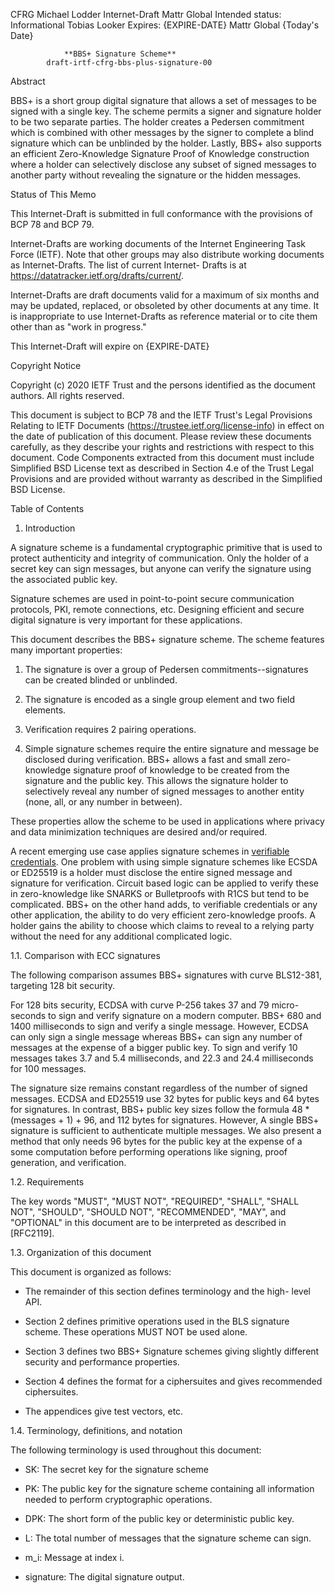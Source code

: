 CFRG                                                      Michael Lodder
Internet-Draft                                              Mattr Global
Intended status: Informational                             Tobias Looker
Expires: {EXPIRE-DATE}                                      Mattr Global
                                                          {Today's Date}

                **BBS+ Signature Scheme**
            draft-irtf-cfrg-bbs-plus-signature-00

Abstract

  BBS+ is a short group digital signature that allows a set of
  messages to be signed with a single key. The scheme permits a
  signer and signature holder to be two separate parties. The holder
  creates a Pedersen commitment which is combined with other
  messages by the signer to complete a blind signature which can be
  unblinded by the holder. Lastly, BBS+ also supports an efficient
  Zero-Knowledge Signature Proof of Knowledge construction where a
  holder can selectively disclose any subset of signed messages to
  another party without revealing the signature or the hidden messages.

Status of This Memo

   This Internet-Draft is submitted in full conformance with the
   provisions of BCP 78 and BCP 79.

   Internet-Drafts are working documents of the Internet Engineering
   Task Force (IETF).  Note that other groups may also distribute
   working documents as Internet-Drafts.  The list of current Internet-
   Drafts is at https://datatracker.ietf.org/drafts/current/.

   Internet-Drafts are draft documents valid for a maximum of six months
   and may be updated, replaced, or obsoleted by other documents at any
   time.  It is inappropriate to use Internet-Drafts as reference
   material or to cite them other than as "work in progress."

   This Internet-Draft will expire on {EXPIRE-DATE}

Copyright Notice

   Copyright (c) 2020 IETF Trust and the persons identified as the
   document authors.  All rights reserved.

   This document is subject to BCP 78 and the IETF Trust's Legal
   Provisions Relating to IETF Documents
   (https://trustee.ietf.org/license-info) in effect on the date of
   publication of this document.  Please review these documents
   carefully, as they describe your rights and restrictions with respect
   to this document.  Code Components extracted from this document must
   include Simplified BSD License text as described in Section 4.e of
   the Trust Legal Provisions and are provided without warranty as
   described in the Simplified BSD License.

Table of Contents

1.  Introduction

   A signature scheme is a fundamental cryptographic primitive that is
   used to protect authenticity and integrity of communication.  Only
   the holder of a secret key can sign messages, but anyone can verify
   the signature using the associated public key.
  
   Signature schemes are used in point-to-point secure communication
   protocols, PKI, remote connections, etc.  Designing efficient and
   secure digital signature is very important for these applications.
   
   This document describes the BBS+ signature scheme. The scheme features
   many important properties:
   
   1. The signature is over a group of Pedersen commitments--signatures
      can be created blinded or unblinded.
   
   2. The signature is encoded as a single group element and two field
      elements.
   
   3. Verification requires 2 pairing operations.
   
   4. Simple signature schemes require the entire signature
      and message be disclosed during verification. BBS+ allows a fast
      and small zero-knowledge signature proof of knowledge to be
      created from the signature and the public key. This allows the
      signature holder to selectively reveal any number of signed
      messages to another entity (none, all, or any number in between).    
      
   These properties allow the scheme to be used in applications where
   privacy and data minimization techniques are desired and/or required.
     
   A recent emerging use case applies signature schemes in [verifiable
   credentials](https://www.w3.org/TR/vc-data-model/). One problem with
   using simple signature schemes like ECSDA or ED25519 is a holder
   must disclose the entire signed message and signature for verification.
   Circuit based logic can be applied to verify these in zero-knowledge
   like SNARKS or Bulletproofs with R1CS but tend to be complicated.
   BBS+ on the other hand adds, to verifiable credentials or any other
   application, the ability to do very efficient zero-knowledge proofs.
   A holder gains the ability to choose which claims to reveal to a
   relying party without the need for any additional complicated logic.
   
1.1.  Comparison with ECC signatures

   The following comparison assumes BBS+ signatures with curve BLS12-381,
   targeting 128 bit security.
   
   For 128 bits security, ECDSA with curve P-256 takes 37 and 79 micro-
   seconds to sign and verify signature on a modern computer. BBS+
   680 and 1400 milliseconds to sign and verify a single message. However,
   ECDSA can only sign a single message whereas BBS+ can sign any
   number of messages at the expense of a bigger public key. To sign
   and verify 10 messages takes 3.7 and 5.4 milliseconds, and 22.3 and
   24.4 milliseconds for 100 messages.
   
   The signature size remains constant regardless of the number of signed
   messages. ECDSA and ED25519 use 32 bytes for public keys and 64 bytes
   for signatures. In contrast, BBS+ public key sizes follow the formula
   48 * (messages + 1) + 96, and 112 bytes for signatures. However,
   A single BBS+ signature is sufficient to authenticate multiple
   messages. We also present a method that only needs 96 bytes for the
   public key at the expense of a some computation before performing
   operations like signing, proof generation, and verification.

1.2.  Requirements

   The key words "MUST", "MUST NOT", "REQUIRED", "SHALL", "SHALL NOT",
   "SHOULD", "SHOULD NOT", "RECOMMENDED", "MAY", and "OPTIONAL" in this
   document are to be interpreted as described in [RFC2119].
   
1.3.  Organization of this document
   
   This document is organized as follows:
   
   * The remainder of this section defines terminology and the high-
     level API.
   
   * Section 2 defines primitive operations used in the BLS signature
     scheme. These operations MUST NOT be used alone.
   
   * Section 3 defines two BBS+ Signature schemes giving slightly
     different security and performance properties.
   
   * Section 4 defines the format for a ciphersuites and gives
     recommended ciphersuites.
   
   * The appendices give test vectors, etc.
   
1.4.  Terminology, definitions, and notation

   The following terminology is used throughout this document:
   
   * SK: The secret key for the signature scheme
   
   * PK: The public key for the signature scheme containing all
     information needed to perform cryptographic operations.
     
   * DPK: The short form of the public key or deterministic public
     key.
     
   * L: The total number of messages that the signature scheme 
     can sign.
     
   * m_i: Message at index i.
   
   * signature: The digital signature output.
